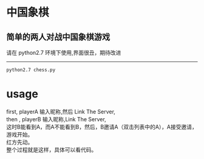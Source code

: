 # 中国象棋
简单的两人对战中国象棋游戏
--------
请在 python2.7 环境下使用,界面很丑，期待改进

-----
```
python2.7 chess.py
```

usage
=======

first, playerA 输入昵称,然后 Link The Server,</br>
then , playerB 输入昵称,Link The Server,</br>
这时B能看到A，而A不能看到B，然后，B邀请A（双击列表中的A），A接受邀请，游戏开始。</br>
红方先动。</br>
整个过程就是这样，具体可以看代码。</br>




